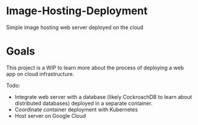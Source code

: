 # Image-Hosting-Deployment
Simple image hosting web server deployed on the cloud

# Goals
This project is a WIP to learn more about the process of deploying a web app on cloud infrastructure.

Todo:
* Integrate web server with a database (likely CockroachDB to learn about distributed databases) deployed in a separate container.
* Coordinate container deployment with Kubernetes
* Host server on Google Cloud
